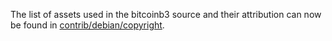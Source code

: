 The list of assets used in the bitcoinb3 source and their attribution can now be found in [contrib/debian/copyright](../contrib/debian/copyright).
